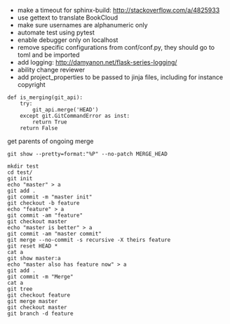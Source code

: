  - make a timeout for sphinx-build: http://stackoverflow.com/a/4825933
  - use gettext to translate BookCloud
  - make sure usernames are alphanumeric only
  - automate test using pytest
  - enable debugger only on localhost
  - remove specific configurations from conf/conf.py, they should go to toml and be imported
  - add logging: http://damyanon.net/flask-series-logging/
  - ability change reviewer
  - add project_properties to be passed to jinja files, including for instance copyright

```
def is_merging(git_api):
    try:
        git_api.merge('HEAD')
    except git.GitCommandError as inst:
        return True
    return False
```

get parents of ongoing merge
```
git show --pretty=format:"%P" --no-patch MERGE_HEAD
```


```
mkdir test
cd test/
git init
echo "master" > a
git add .
git commit -m "master init"
git checkout -b feature
echo "feature" > a
git commit -am "feature"
git checkout master
echo "master is better" > a
git commit -am "master commit"
git merge --no-commit -s recursive -X theirs feature
git reset HEAD *
cat a
git show master:a
echo "master also has feature now" > a
git add .
git commit -m "Merge"
cat a
git tree
git checkout feature
git merge master
git checkout master
git branch -d feature
```
